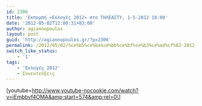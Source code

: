 ```yaml
---
id: 2306
title: 'Εκπομπή «Εκλογές 2012» στο ΤΗΛΕΑΣΤΥ, 1-5-2012 18:00'
date: '2012-05-02T12:00:31+03:00'
author: agiannopoulos
layout: post
guid: 'http://agiannopoulos.gr/?p=2306'
permalink: /2012/05/02/%ce%b5%ce%ba%ce%bb%ce%bf%ce%b3%ce%ad%cf%82-2012-%cf%84%ce%b7%ce%bb%ce%b5%ce%b1%cf%83%cf%84%cf%85/
switch_like_status:
    - '1'
tags:
    - 'Εκλογές 2012'
    - Συνεντεύξεις
---
```


\[youtube=http://www.youtube-nocookie.com/watch?v=iEmbbvf4OMA&amp;start=574&amp;rel=0\]